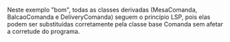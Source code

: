 Neste exemplo "bom", todas as classes derivadas (MesaComanda, BalcaoComanda e DeliveryComanda) seguem o princípio LSP, pois elas podem ser substituídas corretamente pela classe base Comanda sem afetar a corretude do programa.